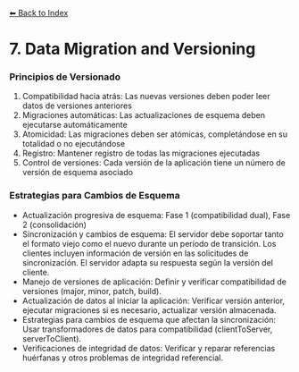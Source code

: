 [⬅ Back to Index](./index.md)

# 7. Data Migration and Versioning

### Principios de Versionado
1. Compatibilidad hacia atrás: Las nuevas versiones deben poder leer datos de versiones anteriores
2. Migraciones automáticas: Las actualizaciones de esquema deben ejecutarse automáticamente
3. Atomicidad: Las migraciones deben ser atómicas, completándose en su totalidad o no ejecutándose
4. Registro: Mantener registro de todas las migraciones ejecutadas
5. Control de versiones: Cada versión de la aplicación tiene un número de versión de esquema asociado

### Estrategias para Cambios de Esquema
- Actualización progresiva de esquema: Fase 1 (compatibilidad dual), Fase 2 (consolidación)
- Sincronización y cambios de esquema: El servidor debe soportar tanto el formato viejo como el nuevo durante un período de transición. Los clientes incluyen información de versión en las solicitudes de sincronización. El servidor adapta su respuesta según la versión del cliente.
- Manejo de versiones de aplicación: Definir y verificar compatibilidad de versiones (major, minor, patch, build).
- Actualización de datos al iniciar la aplicación: Verificar versión anterior, ejecutar migraciones si es necesario, actualizar versión almacenada.
- Estrategias para cambios de esquema que afectan la sincronización: Usar transformadores de datos para compatibilidad (clientToServer, serverToClient).
- Verificaciones de integridad de datos: Verificar y reparar referencias huérfanas y otros problemas de integridad referencial. 